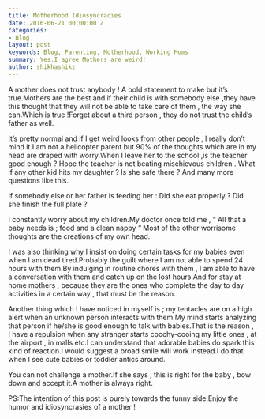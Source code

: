 ```yaml
---
title: Motherhood Idiosyncracies
date: 2016-06-21 00:00:00 Z
categories:
- Blog
layout: post
keywords: Blog, Parenting, Motherhood, Working Moms
summary: Yes,I agree Mothers are weird!
author: shikhashikz
---
```


A mother does not trust anybody ! A bold statement to make but it’s true.Mothers are the best and if their child is with somebody else ,they have this thought that they will not be able to take care of them , the way she can.Which is true !Forget about a third person , they do not trust the child’s father as well.

It’s pretty normal and if I get weird looks from other people , I really don’t mind it.I am not a helicopter parent but 90% of the thoughts which are in my head are draped with worry.When I leave her to the school ,is the teacher good enough ? Hope the teacher is not beating mischievous children . What if any other kid hits my daughter ? Is she safe there ? And many more questions like this.

If somebody else or her father is feeding her : Did she eat properly ? Did she finish the full plate ?

I constantly worry about my children.My doctor once told me , “ All that a baby needs is ; food and a clean nappy “ Most of the other worrisome thoughts are the creations of my own head.

I was also thinking why I insist on doing certain tasks for my babies even when I am dead tired.Probably the guilt where I am not able to spend 24 hours with them.By indulging in routine chores with them , I am able to have a conversation with them and catch up on the lost hours.And for stay at home mothers , because they are the ones who complete the day to day activities in a certain way , that must be the reason.

Another thing which I have noticed in myself is ; my tentacles are on a high alert when an unknown person interacts with them.My mind starts analyzing that person if he/she is good enough to talk with babies.That is the reason , I have a repulsion when any stranger starts coochy-cooing my little ones , at the airport , in malls etc.I can understand that adorable babies do spark this kind of reaction.I would suggest a broad smile will work instead.I do that when I see cute babies or toddler antics around.

You can not challenge a mother.If she says , this is right for the baby , bow down and accept it.A mother is always right.

PS:The intention of this post is purely towards the funny side.Enjoy the humor and idiosyncrasies of a mother !

